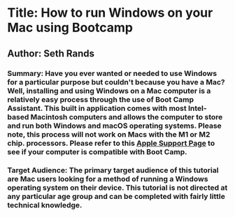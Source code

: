 # Title: How to run Windows on your Mac using Bootcamp

## Author: Seth Rands

### Summary: Have you ever wanted or needed to use Windows for a particular purpose but couldn't because you have a Mac? Well, installing and using Windows on a Mac computer is a relatively easy process through the use of Boot Camp Assistant. This built in application comes with most Intel-based Macintosh computers and allows the computer to store and run both Windows and macOS operating systems. Please note, this process will not work on Macs with the M1 or M2 chip. processors. Please refer to this [Apple Support Page](https://support.apple.com/en-us/HT201468) to see if your computer is compatible with Boot Camp.

### Target Audience: The primary target audience of this tutorial are Mac users looking for a method of running a Windows operating system on their device. This tutorial is not directed at any particular age group and can be completed with fairly little technical knowledge.
